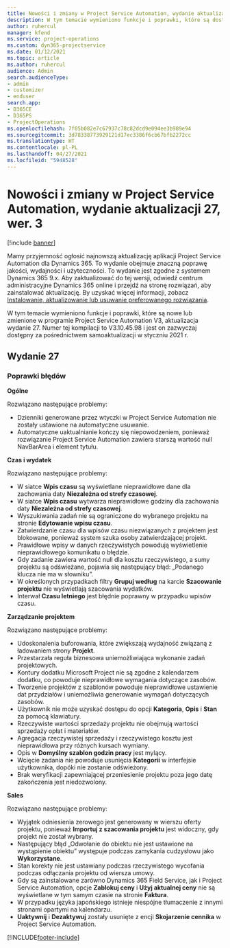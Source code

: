```yaml
---
title: Nowości i zmiany w Project Service Automation, wydanie aktualizacji 27, wer. 3
description: W tym temacie wymieniono funkcje i poprawki, które są dostępne w aktualizacji Project Service Automation, wydanie 27, wersja 3.
author: ruhercul
manager: kfend
ms.service: project-operations
ms.custom: dyn365-projectservice
ms.date: 01/12/2021
ms.topic: article
ms.author: ruhercul
audience: Admin
search.audienceType:
- admin
- customizer
- enduser
search.app:
- D365CE
- D365PS
- ProjectOperations
ms.openlocfilehash: 7f05b082e7c67937c78c82dcd9e094ee3b989e94
ms.sourcegitcommit: 3d78338773929121d17ec3386f6cb67bfb2272cc
ms.translationtype: HT
ms.contentlocale: pl-PL
ms.lasthandoff: 04/27/2021
ms.locfileid: "5948528"
---
```

# <a name="whats-new-or-changed-in-project-service-automation-update-release-27-v3"></a>Nowości i zmiany w Project Service Automation, wydanie aktualizacji 27, wer. 3

[!include [banner](../includes/psa-now-project-operations.md)]

Mamy przyjemność ogłosić najnowszą aktualizację aplikacji Project Service Automation dla Dynamics 365. To wydanie obejmuje znaczną poprawę jakości, wydajności i użyteczności. To wydanie jest zgodne z systemem Dynamics 365 9.x. Aby zaktualizować do tej wersji, odwiedź centrum administracyjne Dynamics 365 online i przejdź na stronę rozwiązań, aby zainstalować aktualizację. By uzyskać więcej informacji, zobacz [Instalowanie, aktualizowanie lub usuwanie preferowanego rozwiązania](/power-platform/admin/install-remove-preferred-solution).

W tym temacie wymieniono funkcje i poprawki, które są nowe lub zmienione w programie Project Service Automation V3, aktualizacja wydanie 27. Numer tej kompilacji to V3.10.45.98 i jest on zazwyczaj dostępny za pośrednictwem samoaktualizacji w styczniu 2021 r.

## <a name="update-release-27"></a>Wydanie 27

### <a name="bug-fixes"></a>Poprawki błędów

**Ogólne**

Rozwiązano następujące problemy:

- Dzienniki generowane przez wtyczki w Project Service Automation nie zostały ustawione na automatyczne usuwanie.
- Automatyczne uaktualnianie kończy się niepowodzeniem, ponieważ rozwiązanie Project Service Automation zawiera starszą wartość null NavBarArea i element tytułu.

**Czas i wydatek**

Rozwiązano następujące problemy:

- W siatce **Wpis czasu** są wyświetlane nieprawidłowe dane dla zachowania daty **Niezależna od strefy czasowej**.
- W siatce **Wpis czasu** wytwarza nieprawidłowe godziny dla zachowania daty **Niezależna od strefy czasowej**.
- Wyszukiwania zadań nie są ograniczone do wybranego projektu na stronie **Edytowanie wpisu czasu**.
- Zatwierdzanie czasu dla wpisów czasu niezwiązanych z projektem jest blokowane, ponieważ system szuka osoby zatwierdzającej projekt.
- Prawidłowe wpisy w danych rzeczywistych powodują wyświetlenie nieprawidłowego komunikatu o błędzie.
- Gdy zadanie zawiera wartość null dla kosztu rzeczywistego, a sumy projektu są odświeżane, pojawia się następujący błąd: „Podanego klucza nie ma w słowniku”.
- W określonych przypadkach filtry **Grupuj według** na karcie **Szacowanie projektu** nie wyświetlają szacowania wydatków.
- Interwał **Czasu letniego** jest błędnie poprawny w przypadku wpisów czasu.

**Zarządzanie projektem**

Rozwiązano następujące problemy:

- Udoskonalenia buforowania, które zwiększają wydajność związaną z ładowaniem strony **Projekt**.
- Przestarzała reguła biznesowa uniemożliwiająca wykonanie zadań projektowych.
- Kontury dodatku Microsoft Project nie są zgodne z kalendarzem dodatku, co powoduje nieprawidłowe wymagania dotyczące zasobów.
- Tworzenie projektów z szablonów powoduje nieprawidłowe ustawienie dat przydziałów i uniemożliwia generowanie wymagań dotyczących zasobów.
- Użytkownik nie może uzyskać dostępu do opcji **Kategoria**, **Opis** i **Stan** za pomocą klawiatury.
- Rzeczywiste wartości sprzedaży projektu nie obejmują wartości sprzedaży opłat i materiałów.
- Agregacja rzeczywistej sprzedaży i rzeczywistego kosztu jest nieprawidłowa przy różnych kursach wymiany.
- Opis w **Domyślny szablon godzin pracy** jest mylący.
- Wcięcie zadania nie powoduje usunięcia **Kategorii** w interfejsie użytkownika, dopóki nie zostanie odświeżony.
- Brak weryfikacji zapewniającej przeniesienie projektu poza jego datę zakończenia jest niedozwolony.

**Sales**

Rozwiązano następujące problemy:

- Wyjątek odniesienia zerowego jest generowany w wierszu oferty projektu, ponieważ **Importuj z szacowania projektu** jest widoczny, gdy projekt nie został wybrany.
- Następujący błąd „Odwołanie do obiektu nie jest ustawione na wystąpienie obiektu” występuje podczas zamykania cudzysłowu jako **Wykorzystane**.
- Stan korekty nie jest ustawiany podczas rzeczywistego wycofania podczas odłączania projektu od wiersza umowy.
- Gdy są zainstalowane zarówno Dynamics 365 Field Service, jak i Project Service Automation, opcje **Zablokuj ceny** i **Użyj aktualnej ceny** nie są wyświetlane w tym samym czasie na stronie **Faktura**.
- W przypadku języka japońskiego istnieje niespójne tłumaczenie z innymi stronami opartymi na kalendarzu.
- **Uaktywnij** i **Dezaktywuj** zostały usunięte z encji **Skojarzenie cennika** w Project Service Automation.


[!INCLUDE[footer-include](../includes/footer-banner.md)]